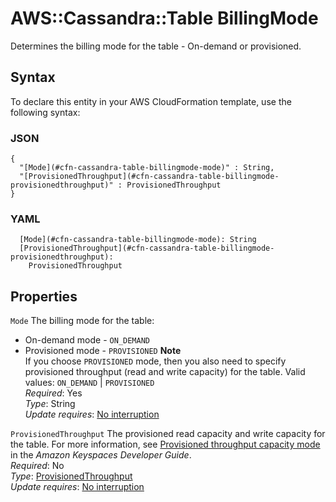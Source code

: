 # AWS::Cassandra::Table BillingMode<a name="aws-properties-cassandra-table-billingmode"></a>

Determines the billing mode for the table \- On\-demand or provisioned\.

## Syntax<a name="aws-properties-cassandra-table-billingmode-syntax"></a>

To declare this entity in your AWS CloudFormation template, use the following syntax:

### JSON<a name="aws-properties-cassandra-table-billingmode-syntax.json"></a>

```
{
  "[Mode](#cfn-cassandra-table-billingmode-mode)" : String,
  "[ProvisionedThroughput](#cfn-cassandra-table-billingmode-provisionedthroughput)" : ProvisionedThroughput
}
```

### YAML<a name="aws-properties-cassandra-table-billingmode-syntax.yaml"></a>

```
  [Mode](#cfn-cassandra-table-billingmode-mode): String
  [ProvisionedThroughput](#cfn-cassandra-table-billingmode-provisionedthroughput): 
    ProvisionedThroughput
```

## Properties<a name="aws-properties-cassandra-table-billingmode-properties"></a>

`Mode`  <a name="cfn-cassandra-table-billingmode-mode"></a>
The billing mode for the table:  
+ On\-demand mode \- `ON_DEMAND`
+ Provisioned mode \- `PROVISIONED`
**Note**  
If you choose `PROVISIONED` mode, then you also need to specify provisioned throughput \(read and write capacity\) for the table\.
Valid values: `ON_DEMAND` \| `PROVISIONED`  
*Required*: Yes  
*Type*: String  
*Update requires*: [No interruption](https://docs.aws.amazon.com/AWSCloudFormation/latest/UserGuide/using-cfn-updating-stacks-update-behaviors.html#update-no-interrupt)

`ProvisionedThroughput`  <a name="cfn-cassandra-table-billingmode-provisionedthroughput"></a>
The provisioned read capacity and write capacity for the table\. For more information, see [Provisioned throughput capacity mode](https://docs.aws.amazon.com/keyspaces/latest/devguide/ReadWriteCapacityMode.html#ReadWriteCapacityMode.Provisioned) in the *Amazon Keyspaces Developer Guide*\.  
*Required*: No  
*Type*: [ProvisionedThroughput](aws-properties-cassandra-table-provisionedthroughput.md)  
*Update requires*: [No interruption](https://docs.aws.amazon.com/AWSCloudFormation/latest/UserGuide/using-cfn-updating-stacks-update-behaviors.html#update-no-interrupt)